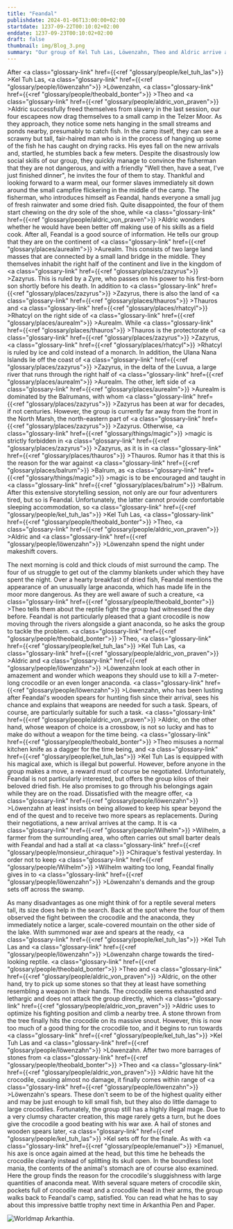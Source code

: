 ```yaml
---
title: "Feandal"
publishdate: 2024-01-06T13:00:00+02:00
startdate: 1237-09-22T00:10:02+02:00
enddate: 1237-09-23T00:10:02+02:00
draft: false
thumbnail: img/Blog_3.png
summary: "Our group of Kel Tuh Las, Löwenzahn, Theo and Aldric arrive at the small camp in the Telzer swamp, which they discovered last time. Here they meet Feandal the fisherman, who gives them a brief summary of which country and world they live in. After a night in Feandal's camp, he has another mission for our group. You can find out what it is and how the four of them go about it here:"
---
```


After <a class="glossary-link" href={{<ref "glossary/people/kel_tuh_las">}} >Kel Tuh Las</a>, <a class="glossary-link" href={{<ref "glossary/people/löwenzahn">}} >Löwenzahn</a>, <a class="glossary-link" href={{<ref "glossary/people/theobald_bonter">}} >Theo</a> and <a class="glossary-link" href={{<ref "glossary/people/aldric_von_praven">}} >Aldric</a> successfully freed themselves from slavery in the last session, our four escapees now drag themselves to a small camp in the Telzer Moor. As they approach, they notice some nets hanging in the small streams and ponds nearby, presumably to catch fish. In the camp itself, they can see a scrawny but tall, fair-haired man who is in the process of hanging up some of the fish he has caught on drying racks. His eyes fall on the new arrivals and, startled, he stumbles back a few meters. Despite the disastrously low social skills of our group, they quickly manage to convince the fisherman that they are not dangerous, and with a friendly "Well then, have a seat, I've just finished dinner", he invites the four of them to stay. Thankful and looking forward to a warm meal, our former slaves immediately sit down around the small campfire flickering in the middle of the camp. The fisherman, who introduces himself as Feandal, hands everyone a small jug of fresh rainwater and some dried fish. Quite disappointed, the four of them start chewing on the dry sole of the shoe, while <a class="glossary-link" href={{<ref "glossary/people/aldric_von_praven">}} >Aldric</a> wonders whether he would have been better off making use of his skills as a field cook. After all, Feandal is a good source of information. He tells our group that they are on the continent of <a class="glossary-link" href={{<ref "glossary/places/aurealm">}} >Aurealm</a>. This consists of two large land masses that are connected by a small land bridge in the middle. They themselves inhabit the right half of the continent and live in the kingdom of <a class="glossary-link" href={{<ref "glossary/places/zazyrus">}} >Zazyrus</a>. This is ruled by a Zyre, who passes on his power to his first-born son shortly before his death. In addition to <a class="glossary-link" href={{<ref "glossary/places/zazyrus">}} >Zazyrus</a>, there is also the land of <a class="glossary-link" href={{<ref "glossary/places/thauros">}} >Thauros</a> and <a class="glossary-link" href={{<ref "glossary/places/rhatcyl">}} >Rhatcyl</a> on the right side of <a class="glossary-link" href={{<ref "glossary/places/aurealm">}} >Aurealm</a>. While <a class="glossary-link" href={{<ref "glossary/places/thauros">}} >Thauros</a> is the protectorate of <a class="glossary-link" href={{<ref "glossary/places/zazyrus">}} >Zazyrus</a>, <a class="glossary-link" href={{<ref "glossary/places/rhatcyl">}} >Rhatcyl</a> is ruled by ice and cold instead of a monarch. In addition, the Ulana Nana Islands lie off the coast of <a class="glossary-link" href={{<ref "glossary/places/zazyrus">}} >Zazyrus</a>, in the delta of the Luvua, a large river that runs through the right half of <a class="glossary-link" href={{<ref "glossary/places/aurealm">}} >Aurealm</a>. The other, left side of <a class="glossary-link" href={{<ref "glossary/places/aurealm">}} >Aurealm</a> is dominated by the Balrumans, with whom <a class="glossary-link" href={{<ref "glossary/places/zazyrus">}} >Zazyrus</a> has been at war for decades, if not centuries. However, the group is currently far away from the front in the North Marsh, the north-eastern part of <a class="glossary-link" href={{<ref "glossary/places/zazyrus">}} >Zazyrus</a>. Otherwise, <a class="glossary-link" href={{<ref "glossary/things/magic">}} >magic</a> is strictly forbidden in <a class="glossary-link" href={{<ref "glossary/places/zazyrus">}} >Zazyrus</a>, as it is in <a class="glossary-link" href={{<ref "glossary/places/thauros">}} >Thauros</a>. Rumor has it that this is the reason for the war against <a class="glossary-link" href={{<ref "glossary/places/balrum">}} >Balrum</a>, as <a class="glossary-link" href={{<ref "glossary/things/magic">}} >magic</a> is to be encouraged and taught in <a class="glossary-link" href={{<ref "glossary/places/balrum">}} >Balrum</a>. After this extensive storytelling session, not only are our four adventurers tired, but so is Feandal. Unfortunately, the latter cannot provide comfortable sleeping accommodation, so <a class="glossary-link" href={{<ref "glossary/people/kel_tuh_las">}} >Kel Tuh Las</a>, <a class="glossary-link" href={{<ref "glossary/people/theobald_bonter">}} >Theo</a>, <a class="glossary-link" href={{<ref "glossary/people/aldric_von_praven">}} >Aldric</a> and <a class="glossary-link" href={{<ref "glossary/people/löwenzahn">}} >Löwenzahn</a> spend the night under makeshift covers.

The next morning is cold and thick clouds of mist surround the camp. The four of us struggle to get out of the clammy blankets under which they have spent the night. Over a hearty breakfast of dried fish, Feandal mentions the appearance of an unusually large anaconda, which has made life in the moor more dangerous. As they are well aware of such a creature, <a class="glossary-link" href={{<ref "glossary/people/theobald_bonter">}} >Theo</a> tells them about the reptile fight the group had witnessed the day before. Feandal is not particularly pleased that a giant crocodile is now moving through the rivers alongside a giant anaconda, so he asks the group to tackle the problem. <a class="glossary-link" href={{<ref "glossary/people/theobald_bonter">}} >Theo</a>, <a class="glossary-link" href={{<ref "glossary/people/kel_tuh_las">}} >Kel Tuh Las</a>, <a class="glossary-link" href={{<ref "glossary/people/aldric_von_praven">}} >Aldric</a> and <a class="glossary-link" href={{<ref "glossary/people/löwenzahn">}} >Löwenzahn</a> look at each other in amazement and wonder which weapons they should use to kill a 7-meter-long crocodile or an even longer anaconda. <a class="glossary-link" href={{<ref "glossary/people/löwenzahn">}} >Löwenzahn</a>, who has been lusting after Feandal's wooden spears for hunting fish since their arrival, sees his chance and explains that weapons are needed for such a task. Spears, of course, are particularly suitable for such a task. <a class="glossary-link" href={{<ref "glossary/people/aldric_von_praven">}} >Aldric</a>, on the other hand, whose weapon of choice is a crossbow, is not so lucky and has to make do without a weapon for the time being. <a class="glossary-link" href={{<ref "glossary/people/theobald_bonter">}} >Theo</a> misuses a normal kitchen knife as a dagger for the time being, and <a class="glossary-link" href={{<ref "glossary/people/kel_tuh_las">}} >Kel Tuh Las</a> is equipped with his magical axe, which is illegal but powerful. However, before anyone in the group makes a move, a reward must of course be negotiated. Unfortunately, Feandal is not particularly interested, but offers the group kilos of their beloved dried fish. He also promises to go through his belongings again while they are on the road. Dissatisfied with the meagre offer, <a class="glossary-link" href={{<ref "glossary/people/löwenzahn">}} >Löwenzahn</a> at least insists on being allowed to keep his spear beyond the end of the quest and to receive two more spears as replacements. During their negotiations, a new arrival arrives at the camp. It is <a class="glossary-link" href={{<ref "glossary/people/Wilhelm">}} >Wilhelm</a>, a farmer from the surrounding area, who often carries out small barter deals with Feandal and had a stall at <a class="glossary-link" href={{<ref "glossary/people/monsieur_chiraque">}} >Chiraque</a>'s festival yesterday. In order not to keep <a class="glossary-link" href={{<ref "glossary/people/Wilhelm">}} >Wilhelm</a> waiting too long, Feandal finally gives in to <a class="glossary-link" href={{<ref "glossary/people/löwenzahn">}} >Löwenzahn</a>'s demands and the group sets off across the swamp.

As many disadvantages as one might think of for a reptile several meters tall, its size does help in the search. Back at the spot where the four of them observed the fight between the crocodile and the anaconda, they immediately notice a larger, scale-covered mountain on the other side of the lake. With summoned war axe and spears at the ready, <a class="glossary-link" href={{<ref "glossary/people/kel_tuh_las">}} >Kel Tuh Las</a> and <a class="glossary-link" href={{<ref "glossary/people/löwenzahn">}} >Löwenzahn</a> charge towards the tired-looking reptile. <a class="glossary-link" href={{<ref "glossary/people/theobald_bonter">}} >Theo</a> and <a class="glossary-link" href={{<ref "glossary/people/aldric_von_praven">}} >Aldric</a>, on the other hand, try to pick up some stones so that they at least have something resembling a weapon in their hands. The crocodile seems exhausted and lethargic and does not attack the group directly, which <a class="glossary-link" href={{<ref "glossary/people/aldric_von_praven">}} >Aldric</a> uses to optimize his fighting position and climb a nearby tree. A stone thrown from the tree finally hits the crocodile on its massive snout. However, this is now too much of a good thing for the crocodile too, and it begins to run towards <a class="glossary-link" href={{<ref "glossary/people/kel_tuh_las">}} >Kel Tuh Las</a> and <a class="glossary-link" href={{<ref "glossary/people/löwenzahn">}} >Löwenzahn</a>. After two more barrages of stones from <a class="glossary-link" href={{<ref "glossary/people/theobald_bonter">}} >Theo</a> and <a class="glossary-link" href={{<ref "glossary/people/aldric_von_praven">}} >Aldric</a> have hit the crocodile, causing almost no damage, it finally comes within range of <a class="glossary-link" href={{<ref "glossary/people/löwenzahn">}} >Löwenzahn</a>'s spears. These don't seem to be of the highest quality either and may be just enough to kill small fish, but they also do little damage to large crocodiles. Fortunately, the group still has a highly illegal mage. Due to a very clumsy character creation, this mage rarely gets a turn, but he does give the crocodile a good beating with his war axe. A hail of stones and wooden spears later, <a class="glossary-link" href={{<ref "glossary/people/kel_tuh_las">}} >Kel</a> sets off for the finale. As with <a class="glossary-link" href={{<ref "glossary/people/emanuel">}} >Emanuel</a>, his axe is once again aimed at the head, but this time he beheads the crocodile cleanly instead of splitting its skull open. In the boundless loot mania, the contents of the animal's stomach are of course also examined. Here the group finds the reason for the crocodile's sluggishness with large quantities of anaconda meat. With several square meters of crocodile skin, pockets full of crocodile meat and a crocodile head in their arms, the group walks back to Feandal's camp, satisfied. You can read what he has to say about this impressive battle trophy next time in Arkanthia Pen and Paper.

<div class="img-max center">
  <img class="img-fluid" title="Worldmap Arkanthia" alt="Worldmap Arkanthia." src="/img/Arkanthia_Full_Map_Blog_1-4.jpg" />
</div>
